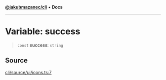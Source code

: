 [**@jakubmazanec/cli**](../../../README.md) • **Docs**

---

# Variable: success

> `const` **success**: `string`

## Source

[cli/source/ui/icons.ts:7](https://github.com/jakubmazanec/tools/blob/ff982fbbc1a4d22edeaae8b283ad7d8de4b15bd8/packages/cli/source/ui/icons.ts#L7)
